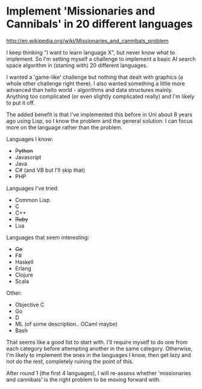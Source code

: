 Implement 'Missionaries and Cannibals' in 20 different languages
===================================

http://en.wikipedia.org/wiki/Missionaries_and_cannibals_problem

I keep thinking "I want to learn language X", but never know what to implement. So I'm setting myself a
challenge to implement a basic AI search space algorithm in (starting with) 20 different languages.

I wanted a 'game-like' challenge but nothing that dealt with graphics (a whole other challenge right there). I also
wanted something a little more advanced than hello world - algorithms and data structures mainly. Anything too
complicated (or even slightly complicated really) and I'm likely to put it off.

The added benefit is that I've implemented this before in Uni about 8 years ago using Lisp, so I know the problem
and the general solution. I can focus more on the language rather than the problem.

Languages I know:

* ~~Python~~
* Javascript
* Java
* C# (and VB but I'll skip that)
* PHP

Languages I've tried:

* Common Lisp
* C
* C++
* ~~Ruby~~
* Lua

Languages that seem interesting:

* ~~Go~~
* F#
* Haskell
* Erlang
* Clojure
* Scala

Other:

* Objective C
* Go
* D
* ML (of some description.. OCaml maybe)
* Bash

That seems like a good list to start with. I'll require myself to do one from each category before
attempting another in the same category. Otherwise, I'm likely to implement the ones in the
languages I know, then get lazy and not do the rest, completely ruining the point of this.

After round 1 (the first 4 languages), I will re-assess whether 'missionaries and cannibals' is the right
problem to be moving forward with.
